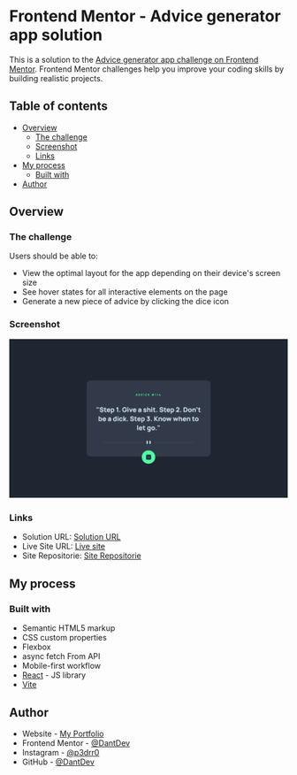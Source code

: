 # Frontend Mentor - Advice generator app solution

This is a solution to the [Advice generator app challenge on Frontend Mentor](https://www.frontendmentor.io/challenges/advice-generator-app-QdUG-13db). Frontend Mentor challenges help you improve your coding skills by building realistic projects.

## Table of contents

- [Overview](#overview)
  - [The challenge](#the-challenge)
  - [Screenshot](#screenshot)
  - [Links](#links)
- [My process](#my-process)
  - [Built with](#built-with)
- [Author](#author)

## Overview

### The challenge

Users should be able to:

- View the optimal layout for the app depending on their device's screen size
- See hover states for all interactive elements on the page
- Generate a new piece of advice by clicking the dice icon

### Screenshot

![](./Screenshot.png)

### Links

- Solution URL: [Solution URL](https://www.frontendmentor.io/solutions/advice-generetor-made-w-api-async-reactjs-vite-css-variables-VGvtnEG8pk)
- Live Site URL: [Live site](https://hilarious-torte-de4f17.netlify.app/)
- Site Repositorie: [Site Repositorie](https://github.com/DantDev/advice-gen)

## My process

### Built with

- Semantic HTML5 markup
- CSS custom properties
- Flexbox
- async fetch From API
- Mobile-first workflow
- [React](https://reactjs.org/) - JS library
- [Vite](https://vitejs.dev/)

## Author

- Website - [My Portfolio](https://wondrous-chaja-b0f2e7.netlify.app/)
- Frontend Mentor - [@DantDev](https://www.frontendmentor.io/profile/DantDev)
- Instagram - [@p3drr0](https://www.instagram.com/p3drr0)
- GitHub - [@DantDev](https://github.com/DantDev)
